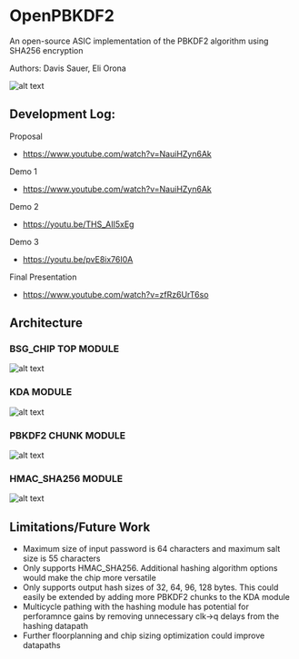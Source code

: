 # OpenPBKDF2
An open-source ASIC implementation of the PBKDF2 algorithm using SHA256 encryption

Authors: Davis Sauer, Eli Orona

![alt text](https://cdn.discordapp.com/attachments/1199124288377192479/1245222779008319560/image.png?ex=6658a055&is=66574ed5&hm=1108603c2021eb396eb416c2664c90964a190ceee113048969ae84f1afeeed76&)

## Development Log: 
Proposal
- https://www.youtube.com/watch?v=NauiHZyn6Ak

Demo 1
- https://www.youtube.com/watch?v=NauiHZyn6Ak

Demo 2
- https://youtu.be/THS_AII5xEg

Demo 3
- https://youtu.be/pvE8ix76I0A

Final Presentation
- https://www.youtube.com/watch?v=zfRz6UrT6so


## Architecture
### BSG_CHIP TOP MODULE
![alt text](https://cdn.discordapp.com/attachments/1199124288377192479/1237563761603248148/image.png?ex=665872d1&is=66572151&hm=e3cfed2839a8dbc1e66aa7a5ef069df036713428208fd2e69aaf13113f447de5&)

### KDA MODULE
![alt text](https://cdn.discordapp.com/attachments/1199124288377192479/1237563821933989951/image.png?ex=665872df&is=6657215f&hm=f4a22eb9a5f4ee0157b73033320a898036958554da33c934b15b19b25d1270c4&)

### PBKDF2 CHUNK MODULE
![alt text](https://cdn.discordapp.com/attachments/1199124288377192479/1245441903810576434/image.png?ex=6658c3a9&is=66577229&hm=550fd0ee29ccbbaca3e329ee812fa26f1a8cbefcd4c0a0223b94c998c2d8ef81&)

### HMAC_SHA256 MODULE
![alt text](https://cdn.discordapp.com/attachments/1199124288377192479/1245441997754470492/image.png?ex=6658c3bf&is=6657723f&hm=b2910716a91839d0dd65207827db1cc2998f29072699d6c97cf97fab8167f00c&)


## Limitations/Future Work 
- Maximum size of input password is 64 characters and maximum salt size is 55 characters
- Only supports HMAC_SHA256. Additional hashing algorithm options would make the chip more versatile
- Only supports output hash sizes of 32, 64, 96, 128 bytes. This could easily be extended by adding more PBKDF2 chunks to the KDA module
- Multicycle pathing with the hashing module has potential for perforamnce gains by removing unnecessary clk->q delays from the hashing datapath
- Further floorplanning and chip sizing optimization could improve datapaths
